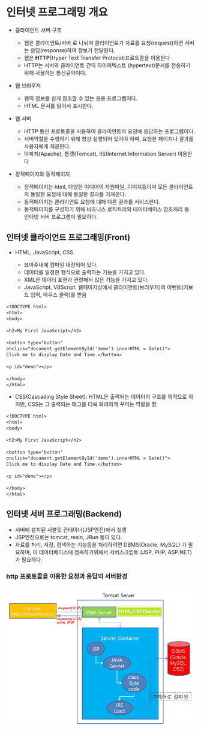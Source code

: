 # 인터넷 프로그래밍 개요



* 클라이언트 서버 구조
  - 웹은 클라이언트/서버 로 나뉘며 클라이언트가 자료를 요청(request)하면 서버는 응답(response)하여 정보가 전달된다.
  - 웹은 __HTTP__(Hyper Text Transfer Protocol)프로토콜을 이용한다
  - HTTP는 서버와 클라이언트 간의 하이퍼텍스트
     (hypertext)문서를 전송하기 위해 사용하는 통신규약이다.

* 웹 브라우저
  - 웹의 정보를 쉽게 잠조할 수 있는 응용 프로그램이다.
  -  HTML 문서를 읽어서 표시한다.

* 웹 서버
  - HTTP 통신 프로토콜을 사용하여 클라이언트의 요청에 응답하는 
  프로그램이다.
  - 서버역할을 수행하기 위해 항상 실행되어 있어야 하며, 요청한 페이지나
  결과를 사용자에게 제공한다.
  - 아파치(Apache), 톰캣(Tomcat), IIS(Internet Information Server) 이용한다
* 정적페이지와 동적페이지
  - 정적페이지는 html, 다양한 미디어의 자원파일, 이미지등이며 모든 
  클라이언트의 동일한 요청에 대해 동일한 결과를 가져온다.
  - 동적페이지는 클라이언트 요청에 대해 다른 결과를 서비스한다.
  - 동적페이지를 구성하기 위해 비즈니스 로직처리와 데이터베이스 참조처리
  등 인터넷 서버 프로그램이 필요하다.

## 인터넷 클라이언트 프로그래밍(Front)

* HTML, JavaScript, CSS
  -  브아주내에 컴파일 내장되어 있다.
  -  데이터를 일정한 형식으로 출력하는 기능을 가지고 있다.
  -  XML은 데이터 표현과 관련해서 많은 기능을 가지고 있다.


  *  JavaScript, VBScript: 웹페이지상에서 클라이언트(브러우저)의 
      이벤트(키보드 입력, 마우스 클릭)를 받음 
```
<!DOCTYPE html>
<html>
<body>
 
<h2>My First JavaScript</h2>
 
<button type="button"
onclick="document.getElementById('demo').innerHTML = Date()">
Click me to display Date and Time.</button>
 
<p id="demo"></p>
 
</body>
</html> 
```
  *  CSS(Cascading Style Sheet): HTML은 출력되는 데이터의 구조를 목적으로
        하지만, CSS는 그 출력되는 태그를 더욱 화려하게 꾸미는 역활을 함 
```
<!DOCTYPE html>
<html>
<body>
 
<h2>My First JavaScript</h2>
 
<button type="button"
onclick="document.getElementById('demo').innerHTML = Date()">
Click me to display Date and Time.</button>
 
<p id="demo"></p>
 
</body>
</html> 
```
## 인터넷 서버 프로그래밍(Backend)
-  서버에 설치된 서블릿 컨테이너(JSP엔진)에서 실행
-  JSP엔진으로는 tomcat, resin, JRun 등이 있다.
-  자료를 처리, 저장, 검색하는 기능등을 처리하려면 DBMS(Oracle, MySQL)
    가 필요하며, 이 데이터베이스에 접속하기위해서 서버스크립트
    (JSP, PHP, ASP.NET)가 필요하다. 


###  http 프로토콜을 이용한 요청과 응답의 서버환경

<img src ="http 프로토콜을 이용한 요청과 응답의 서버환경.jpg">
